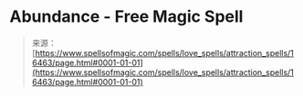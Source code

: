 <!--yml
category: 未分类
date: 2024-06-12 18:56:43
-->

# Abundance - Free Magic Spell

> 来源：[https://www.spellsofmagic.com/spells/love_spells/attraction_spells/16463/page.html#0001-01-01](https://www.spellsofmagic.com/spells/love_spells/attraction_spells/16463/page.html#0001-01-01)